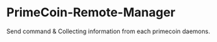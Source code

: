 PrimeCoin-Remote-Manager
========================

Send command &amp; Collecting information from each primecoin daemons.
